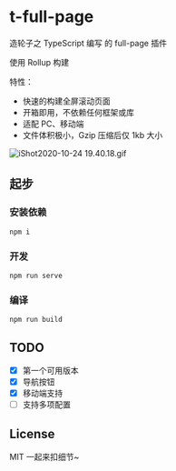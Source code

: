 # t-full-page

造轮子之 TypeScript 编写 的 full-page 插件

使用 Rollup 构建

特性：

- 快速的构建全屏滚动页面
- 开箱即用，不依赖任何框架或库
- 适配 PC、移动端
- 文件体积极小，Gzip 压缩后仅 1kb 大小

![iShot2020-10-24 19.40.18.gif](http://ww1.sinaimg.cn/large/006iQgpIgy1gk0nrhx3hcg305c03gwfl.gif)

## 起步

### 安装依赖

```shell
npm i
```

### 开发

```shell
npm run serve
```

### 编译

```shell
npm run build
```

## TODO

- [x] 第一个可用版本
- [x] 导航按钮
- [x] 移动端支持
- [ ] 支持多项配置

## License

MIT 一起来扣细节~
